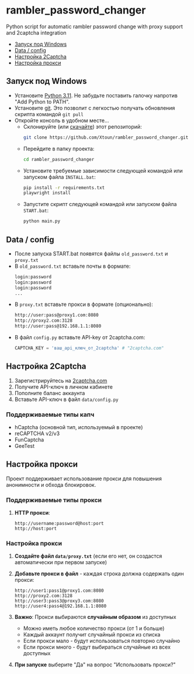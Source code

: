 # rambler_password_changer



Python script for automatic rambler password change with proxy support and 2captcha integration


- [Запуск под Windows](#запуск-под-windows)
- [Data / config](#Data-/-config)
- [Настройка 2Captcha](#настройка-2captcha)
- [Настройка прокси](#настройка-прокси)

## Запуск под Windows
- Установите [Python 3.11](https://www.python.org/downloads/windows/). Не забудьте поставить галочку напротив "Add Python to PATH".
- Установите [git](https://git-scm.com/download/win). Это позволит с легкостью получать обновления скрипта командой `git pull`
- Откройте консоль в удобном месте...
  - Склонируйте (или [скачайте](https://github.com/Xtoun/rambler_password_changer/archive/refs/heads/main.zip)) этот репозиторий:
    ```bash
    git clone https://github.com/Xtoun/rambler_password_changer.git
    ```
  - Перейдите в папку проекта:
    ```bash
    cd rambler_password_changer
    ```
  - Установите требуемые зависимости следующей командой или запуском файла `INSTALL.bat`:
    ```bash
    pip install -r requirements.txt
    playwright install
    ```
  - Запустите скрипт следующей командой или запуском файла `START.bat`:
    ```bash
    python main.py
    ```

## Data / config

- После запуска START.bat появятся файлы `old_password.txt` и `proxy.txt`
- В `old_password.txt` вставьте почты в формате:
    ```bash
    login:password
    login:password
    login:password
    ...
    ```
- В `proxy.txt` вставьте прокси в формате (опционально):
    ```bash
    http://user:pass@proxy1.com:8080
    http://proxy2.com:3128
    http://user:pass@192.168.1.1:8080
    ```
- В файл `config.py` вставьте API-key от 2captcha.com:
    ```python
    CAPTCHA_KEY = 'ваш_api_ключ_от_2captcha' # "2captcha.com"
    ```

## Настройка 2Captcha

1. Зарегистрируйтесь на [2captcha.com](https://2captcha.com)
2. Получите API-ключ в личном кабинете
3. Пополните баланс аккаунта
4. Вставьте API-ключ в файл `data/config.py`

### Поддерживаемые типы капч
- hCaptcha (основной тип, используемый в проекте)
- reCAPTCHA v2/v3
- FunCaptcha
- GeeTest

## Настройка прокси

Проект поддерживает использование прокси для повышения анонимности и обхода блокировок.

### Поддерживаемые типы прокси

1. **HTTP прокси**:
   ```
   http://username:password@host:port
   http://host:port
   ```

### Настройка прокси

1. **Создайте файл `data/proxy.txt`** (если его нет, он создастся автоматически при первом запуске)

2. **Добавьте прокси в файл** - каждая строка должна содержать один прокси:
   ```
   http://user1:pass1@proxy1.com:8080
   http://proxy2.com:3128
   http://user3:pass3@proxy3.com:8080
   http://user4:pass4@192.168.1.1:8080
   ```

3. **Важно**: Прокси выбираются **случайным образом** из доступных
   - Можно иметь любое количество прокси (от 1 и больше)
   - Каждый аккаунт получит случайный прокси из списка
   - Если прокси мало - будут использоваться повторно случайно
   - Если прокси много - будут выбираться случайные из всех доступных

4. **При запуске** выберите "Да" на вопрос "Использовать прокси?"
